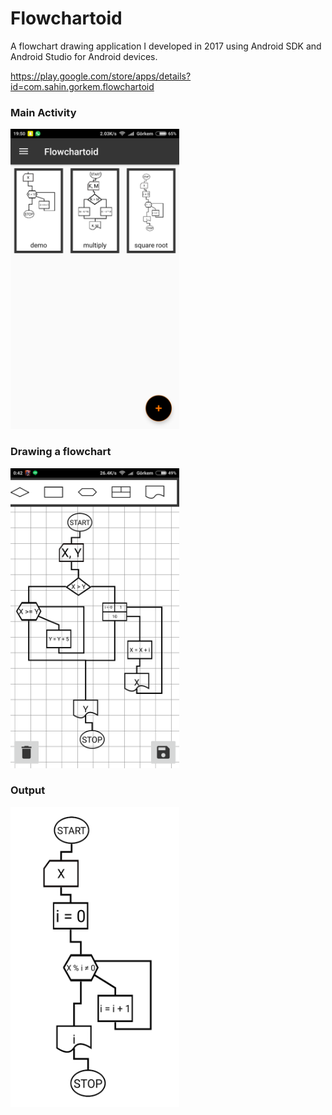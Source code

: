 # Flowchartoid
A flowchart drawing application I developed in 2017 using Android SDK and Android Studio for Android devices.

https://play.google.com/store/apps/details?id=com.sahin.gorkem.flowchartoid

### Main Activity
<img src="https://github.com/GorkemSahin/Flowchartoid/blob/master/images/main_activity.png" width="270" height="480">

### Drawing a flowchart
<img src="https://github.com/GorkemSahin/Flowchartoid/blob/master/images/complex_algorithm.png" width="270" height="480">

### Output
<img src="https://github.com/GorkemSahin/Flowchartoid/blob/master/images/output.png" width="270" height="480">
